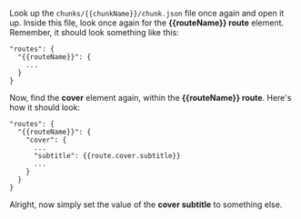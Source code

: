Look up the ```chunks/{{chunkName}}/chunk.json``` file once again and open it up. Inside this file, look once again for the **{{routeName}} route** element. Remember, it should look something like this:

```  
"routes": {
  "{{routeName}}": {
    ...
  }
}
```

Now, find the **cover** element again, within the **{{routeName}} route**. Here's how it should look:

```  
"routes": {
  "{{routeName}}": {
    "cover": {
      ...
      "subtitle": {{route.cover.subtitle}}
      ...
    }
  }
}
```

Alright, now simply set the value of the **cover subtitle** to something else.

